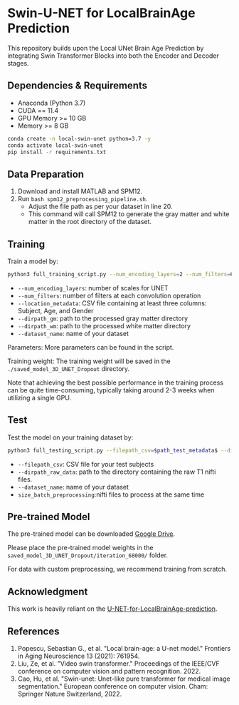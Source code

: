 # Swin-U-NET for LocalBrainAge Prediction

This repository builds upon the Local UNet Brain Age Prediction by integrating Swin Transformer Blocks into both the Encoder and Decoder stages.

## Dependencies & Requirements

- Anaconda (Python 3.7)
- CUDA == 11.4
- GPU Memory >= 10 GB
- Memory >= 8 GB

```bash
conda create -n local-swin-unet python=3.7 -y
conda activate local-swin-unet
pip install -r requirements.txt
```

## Data Preparation

1. Download and install MATLAB and SPM12.
2. Run `bash spm12_preprocessing_pipeline.sh`.
   - Adjust the file path as per your dataset in line 20.
   - This command will call SPM12 to generate the gray matter and white matter in the root directory of the dataset.

## Training

Train a model by:

```bash
python3 full_training_script.py --num_encoding_layers=2 --num_filters=64 --num_subjects=2 --num_voxels_per_subject=2 --location_metadata=$path_metadata$ --dirpath_gm=$path_gm_data$ --dirpath_wm=$path_wm_data$ --dataset_name=$your_dataset_name$
```

- `--num_encoding_layers`: number of scales for UNET
- `--num_filters`: number of filters at each convolution operation
- `--location_metadata`: CSV file containing at least three columns: Subject, Age, and Gender
- `--dirpath_gm`: path to the processed gray matter directory
- `--dirpath_wm`: path to the processed white matter directory
- `--dataset_name`: name of your dataset

Parameters: More parameters can be found in the script.

Training weight: The training weight will be saved in the `./saved_model_3D_UNET_Dropout` directory.

Note that achieving the best possible performance in the training process can be quite time-consuming, typically taking around 2-3 weeks when utilizing a single GPU.

## Test

Test the model on your training dataset by:

```bash
python3 full_testing_script.py --filepath_csv=$path_test_metadata$ --dirpath_raw_data=$path_raw_T1_data$ --dataset_name=$your_dataset_name$ --size_batch_preprocessing=1
```

- `--filepath_csv`: CSV file for your test subjects
- `--dirpath_raw_data`: path to the directory containing the raw T1 nifti files.
- `--dataset_name`: name of your dataset
- `size_batch_preprocessing`:nifti files to process at the same time

## Pre-trained Model

The pre-trained model can be downloaded [Google Drive](https://drive.google.com/drive/folders/1yrHR_e86hJ9oAWBpaoZ5X14GKPfcWtwR?usp=sharing).

Please place the pre-trained model weights in the `saved_model_3D_UNET_Dropout/iteration_68000/` folder.

For data with custom preprocessing, we recommend training from scratch.

## Acknowledgment

This work is heavily reliant on the [U-NET-for-LocalBrainAge-prediction](https://github.com/SebastianPopescu/U-NET-for-LocalBrainAge-prediction).

## References

1. Popescu, Sebastian G., et al. "Local brain-age: a U-net model." Frontiers in Aging Neuroscience 13 (2021): 761954.
2. Liu, Ze, et al. "Video swin transformer." Proceedings of the IEEE/CVF conference on computer vision and pattern recognition. 2022.
3. Cao, Hu, et al. "Swin-unet: Unet-like pure transformer for medical image segmentation." European conference on computer vision. Cham: Springer Nature Switzerland, 2022.


